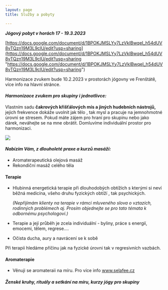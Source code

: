 ```yaml
---
layout: page
title: Služby a pobyty

---
```

**_Jógový pobyt v horách 17 - 19.3.2023_**

[https://docs.google.com/document/d/1BPOKJMSLYy7LzVkIBwqeI_h54dUV8vTQzn19M3L9clU/edit?usp=sharing](https://docs.google.com/document/d/1BPOKJMSLYy7LzVkIBwqeI_h54dUV8vTQzn19M3L9clU/edit?usp=sharing "https://docs.google.com/document/d/1BPOKJMSLYy7LzVkIBwqeI_h54dUV8vTQzn19M3L9clU/edit?usp=sharing")

Harmonizace zvukem bude 10.2.2023 v prostorách jógovny ve Frenštátě, více info na hlavní stránce.

#### _Harmonizace zvukem pro skupiny i jednotlivce:_

Vlastním sadu **čakrových křišťálových mís a jiných hudebních nástrojů,** jejich frekvence dokáže uvolnit jak tělo , tak mysl a pracuje na jemnohmotné úrovni se stresem. Pokud máte zájem pro hraní pro skupinu nebo jako dárek, neváhejte se na mne obrátit. Domluvíme individuální prostor pro harmonizaci.

![](/uploads/img20220923155209.jpg)

#### _Nabízím Vám, z dlouholeté praxe a kurzů masáží:_

* Aromaterapeutická olejová masáž
* Rekondiční masáž celého těla

#### Terapie

* Hlubinná energetická terapie při dlouhodobých obtížích s kterými si neví běžná medicína, všeho druhu fyzických obtíží , tak psychických.

  _(Nepřijímám klienty na terapie v rámci mluveného slova o vztazích, rodinných problémech aj. Prosím objednejte se pro tato témata k odbornému psychologovi.)_
* Terapie a její průběh je zcela individuální - byliny, práce s energií, emocemi, tělem, regrese....
* Očista ducha, aury a navrácení se k sobě

Při terapii hledáme příčinu jak na fyzické úrovni tak v regresivních vazbách.

#### Aromaterapie

* Věnuji se aromateraii na míru. Pro více info www.selafee.cz

#### _Ženské kruhy, rituály a setkání na míru, kurzy jógy pro skupiny_
